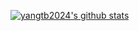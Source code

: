<!---
yangtb2024/yangtb2024 is a ✨ special ✨ repository because its `README.md` (this file) appears on your GitHub profile.
You can click the Preview link to take a look at your changes.
--->

[![yangtb2024's github stats](https://github-readme-stats.vercel.app/api?username=yangtb2024)](https://github.com/yangtb2024/github-readme-stats)
